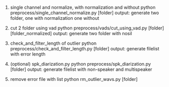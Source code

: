 
1. single channel and normalize, with normalization and without
    python preprocess/single_channel_normalize.py [folder]
    output: generate two folder, one with normalization one without

2. cut 2 folder using vad
    python preprocess/vads/cut_using_vad.py [folder] [folder_normalized]
    output: generate two folder with nosil

3. check_and_filter_length of outlier
    python preprocess/check_and_filter_length.py [folder]
    output: generate filelist with error length

4. (optional) spk_diarization.py
    python preprocess/spk_diarization.py [folder]
    output: generate filelist with non-speaker and multispeaker

5. remove error file with list
    python rm_outlier_wavs.py [folder]